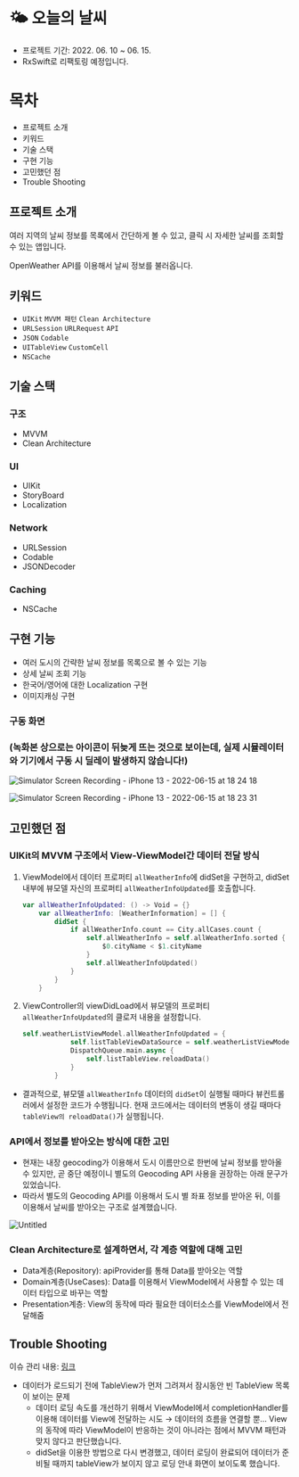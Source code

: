 # 🌤 오늘의 날씨

- 프로젝트 기간: 2022. 06. 10 ~ 06. 15.
- RxSwift로 리팩토링 예정입니다.

# 목차

- 프로젝트 소개
- 키워드
- 기술 스택
- 구현 기능
- 고민했던 점
- Trouble Shooting

## 프로젝트 소개

여러 지역의 날씨 정보를 목록에서 간단하게 볼 수 있고, 클릭 시 자세한 날씨를 조회할 수 있는 앱입니다.

OpenWeather API를 이용해서 날씨 정보를 불러옵니다.

## 키워드

- `UIKit` `MVVM 패턴` `Clean Architecture`
- `URLSession` `URLRequest` `API`
- `JSON` `Codable`
- `UITableView` `CustomCell`
- `NSCache`

## 기술 스택

### 구조

- MVVM
- Clean Architecture

### UI

- UIKit
- StoryBoard
- Localization

### Network

- URLSession
- Codable
- JSONDecoder

### Caching

- NSCache

## 구현 기능

- 여러 도시의 간략한 날씨 정보를 목록으로 볼 수 있는 기능
- 상세 날씨 조회 기능
- 한국어/영어에 대한 Localization 구현
- 이미지캐싱 구현

### 구동 화면 
### (녹화본 상으로는 아이콘이 뒤늦게 뜨는 것으로 보이는데, 실제 시뮬레이터와 기기에서 구동 시 딜레이 발생하지 않습니다!)

![Simulator Screen Recording - iPhone 13 - 2022-06-15 at 18 24 18](https://user-images.githubusercontent.com/87305744/174059820-120fa098-f498-48d5-8fb1-6a7caf5feed9.gif)

![Simulator Screen Recording - iPhone 13 - 2022-06-15 at 18 23 31](https://user-images.githubusercontent.com/87305744/174059813-6a2e6437-770a-4c47-b40e-994bbe5d4323.gif)



## 고민했던 점

### UIKit의 MVVM 구조에서 View-ViewModel간 데이터 전달 방식

1. ViewModel에서 데이터 프로퍼티 `allWeatherInfo`에 didSet을 구현하고, didSet 내부에 뷰모델 자신의 프로퍼티 `allWeatherInfoUpdated`를 호출합니다.
    
    ```swift
    var allWeatherInfoUpdated: () -> Void = {}
        var allWeatherInfo: [WeatherInformation] = [] {
            didSet {
                if allWeatherInfo.count == City.allCases.count {
                    self.allWeatherInfo = self.allWeatherInfo.sorted {
                        $0.cityName < $1.cityName
                    }
                    self.allWeatherInfoUpdated()
                }
            }
        }
    ```
    
2. ViewController의 viewDidLoad에서 뷰모델의 프로퍼티 `allWeatherInfoUpdated`의 클로저 내용을 설정합니다.
    
    ```swift
    self.weatherListViewModel.allWeatherInfoUpdated = {
                self.listTableViewDataSource = self.weatherListViewModel.allWeatherInfo
                DispatchQueue.main.async {
                    self.listTableView.reloadData()
                }
            }
    ```
    
- 결과적으로, 뷰모델 `allWeatherInfo` 데이터의 `didSet`이 실행될 때마다 뷰컨트롤러에서 설정한 코드가 수행됩니다. 현재 코드에서는 데이터의 변동이 생길 때마다 `tableView의 reloadData()`가 실행됩니다.

### API에서 정보를 받아오는 방식에 대한 고민

- 현재는 내장 geocoding가 이용해서 도시 이름만으로 한번에 날씨 정보를 받아올 수 있지만, 곧 중단 예정이니 별도의 Geocoding API 사용을 권장하는 아래 문구가 있었습니다.
- 따라서 별도의 Geocoding API를 이용해서 도시 별 좌표 정보를 받아온 뒤, 이를 이용해서 날씨를 받아오는 구조로 설계했습니다.

![Untitled](https://user-images.githubusercontent.com/87305744/174059852-0547914a-6ad7-40cc-be1a-d4072e223879.png)


### Clean Architecture로 설계하면서, 각 계층 역할에 대해 고민

- Data계층(Repository): apiProvider를 통해 Data를 받아오는 역할
- Domain계층(UseCases): Data를 이용해서 ViewModel에서 사용할 수 있는 데이터 타입으로 바꾸는 역할
- Presentation계층: View의 동작에 따라 필요한 데이터소스를 ViewModel에서 전달해줌

## Trouble Shooting

이슈 관리 내용: [링크](https://github.com/horeng2/wanted_pre_onboarding/issues?q=is%3Aissue+is%3Aclosed)

- 데이터가 로드되기 전에 TableView가 먼저 그려져서 잠시동안 빈 TableView 목록이 보이는 문제
    - 데이터 로딩 속도를 개선하기 위해서 ViewModel에서 completionHandler를 이용해 데이터를 View에 전달하는 시도
    → 데이터의 흐름을 연결할 뿐… View의 동작에 따라 ViewModel이 반응하는 것이 아니라는 점에서 MVVM 패턴과 맞지 않다고 판단했습니다.
    - didSet을 이용한 방법으로 다시 변경했고, 데이터 로딩이 완료되어 데이터가 준비될 때까지 tableView가 보이지 않고 로딩 안내 화면이 보이도록 했습니다.
